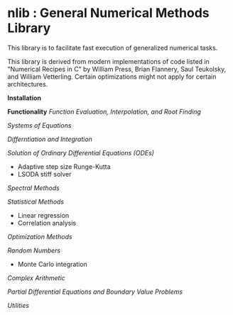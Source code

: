 # nlib : General Numerical Methods Library

This library is to facilitate fast execution of generalized numerical tasks. 

This library is derived from modern implementations of code listed in "Numerical Recipes in C" by William Press, Brian Flannery, Saul Teukolsky, and William Vetterling. Certain optimizations might not apply for certain architectures.

**Installation**

**Functionality**
*Function Evaluation, Interpolation, and Root Finding*

*Systems of Equations*

*Differntiation and Integration*

*Solution of Ordinary Differential Equations (ODEs)*
- Adaptive step size Runge-Kutta
- LSODA stiff solver 

*Spectral Methods*

*Statistical Methods*
- Linear regression
- Correlation analysis

*Optimization Methods*

*Random Numbers*
- Monte Carlo integration

*Complex Arithmetic*

*Partial Differential Equations and Boundary Value Problems*

*Utilities*

